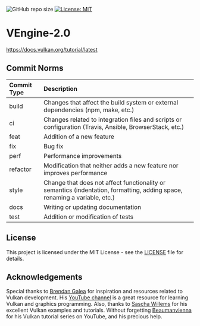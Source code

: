 ![GitHub repo size](https://img.shields.io/github/repo-size/bobis33/VEngine-2.0)
[![License: MIT](https://img.shields.io/badge/License-MIT-blue.svg)](https://github.com/bobis33/VEngine-2.0/blob/main/LICENSE)


# VEngine-2.0

https://docs.vulkan.org/tutorial/latest


## Commit Norms

| Commit Type | Description                                                                                                               |
|:------------|:--------------------------------------------------------------------------------------------------------------------------|
| build       | Changes that affect the build system or external dependencies (npm, make, etc.)                                           |
| ci          | Changes related to integration files and scripts or configuration (Travis, Ansible, BrowserStack, etc.)                   |
| feat        | Addition of a new feature                                                                                                 |
| fix         | Bug fix                                                                                                                   |
| perf        | Performance improvements                                                                                                  |
| refactor    | Modification that neither adds a new feature nor improves performance                                                     |
| style       | Change that does not affect functionality or semantics (indentation, formatting, adding space, renaming a variable, etc.) |
| docs        | Writing or updating documentation                                                                                         |
| test        | Addition or modification of tests                                                                                         |


## License

This project is licensed under the MIT License - see the [LICENSE](https://github.com/bobis33/VEngine/blob/main/LICENSE.md) file for details.


## Acknowledgements

Special thanks to [Brendan Galea](https://github.com/blurrypiano/littleVulkanEngine) for inspiration and resources related to Vulkan development. His [YouTube channel](https://www.youtube.com/c/BrendanGalea) is a great resource for learning Vulkan and graphics programming.
Also, thanks to [Sascha Willems](https://github.com/SaschaWillems/Vulkan/tree/master) for his excellent Vulkan examples and tutorials.
Without forgetting [Beaumanvienna](https://github.com/beaumanvienna/vulkan) for his Vulkan tutorial series on YouTube, and his precious help.
